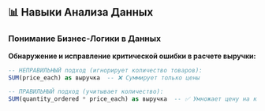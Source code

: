 ## 📊 Навыки Анализа Данных

### Понимание Бизнес-Логики в Данных
**Обнаружение и исправление критической ошибки в расчете выручки:**

```sql
-- НЕПРАВИЛЬНЫЙ подход (игнорирует количество товаров):
SUM(price_each) as выручка  -- ❌ Суммирует только цены

-- ПРАВИЛЬНЫЙ подход (учитывает количество):
SUM(quantity_ordered * price_each) as выручка  -- ✅ Умножает цену на количество
